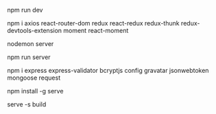 npm run dev

npm i axios react-router-dom redux react-redux redux-thunk redux-devtools-extension moment react-moment

nodemon server

npm run server

npm i express express-validator bcryptjs config gravatar jsonwebtoken mongoose request

npm install -g serve

serve -s build